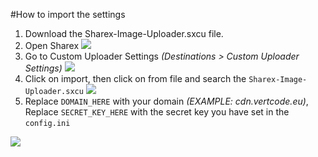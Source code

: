#How to import the settings
1. Download the Sharex-Image-Uploader.sxcu file.
2. Open Sharex 
![](https://cdn.vertcode.eu/i/ansfi.png)
3. Go to Custom Uploader Settings *(Destinations > Custom Uploader Settings)*
![](https://cdn.vertcode.eu/i/570tv.png)
4. Click on import, then click on from file and search the `Sharex-Image-Uploader.sxcu`
![](https://cdn.vertcode.eu/i/d21l6.png)
5. Replace `DOMAIN_HERE` with your domain *(EXAMPLE: cdn.vertcode.eu)*, 
Replace `SECRET_KEY_HERE` with the secret key you have set in the `config.ini`

![](https://cdn.vertcode.eu/i/bqi46.png)